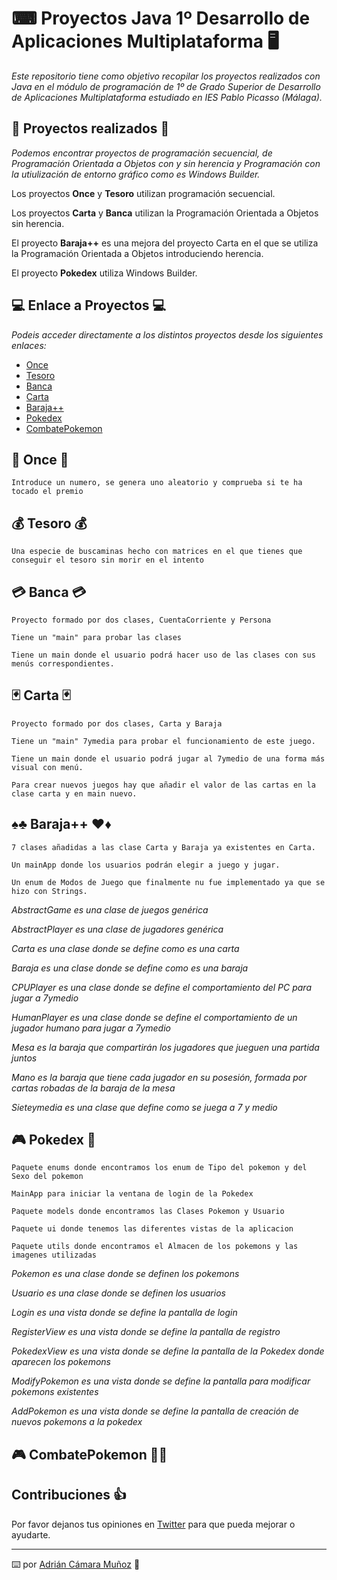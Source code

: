 # ⌨ Proyectos Java 1º Desarrollo de Aplicaciones Multiplataforma 🖥

_Este repositorio tiene como objetivo recopilar los proyectos realizados con Java en el módulo de programación de 1º de Grado Superior de Desarrollo de Aplicaciones Multiplataforma estudiado en IES Pablo Picasso (Málaga)._

## 📁 Proyectos realizados 📁

_Podemos encontrar proyectos de programación secuencial, de Programación Orientada a Objetos con y sin herencia y Programación con la utiulización de entorno gráfico como es Windows Builder._

Los proyectos **Once** y **Tesoro** utilizan programación secuencial.

Los proyectos **Carta** y **Banca** utilizan la Programación Orientada a Objetos sin herencia.

El proyecto **Baraja++** es una mejora del proyecto Carta en el que se utiliza la Programación Orientada a Objetos introduciendo herencia.

El proyecto **Pokedex** utiliza Windows Builder.

## 💻 Enlace a Proyectos 💻

_Podeis acceder directamente a los distintos proyectos desde los siguientes enlaces:_

* [Once](https://github.com/AdrianCaMu/Practicas_PR/tree/main/Once)
* [Tesoro](https://github.com/AdrianCaMu/Practicas_PR/tree/main/Tesoro)
* [Banca](https://github.com/AdrianCaMu/Practicas_PR/tree/main/Banca)
* [Carta](https://github.com/AdrianCaMu/Practicas_PR/tree/main/Cartas) 
* [Baraja++](https://github.com/AdrianCaMu/Practicas_PR/tree/main/Baraja%2B%2B) 
* [Pokedex](https://github.com/AdrianCaMu/Practicas_PR/tree/main/Pokedex) 
* [CombatePokemon](https://github.com/AdrianCaMu/Practicas_PR/tree/main/CombatePokemon) 

## 🎫 Once 🎫

```
Introduce un numero, se genera uno aleatorio y comprueba si te ha tocado el premio
```

## 💰 Tesoro 💰

```
Una especie de buscaminas hecho con matrices en el que tienes que conseguir el tesoro sin morir en el intento
```

## 💳 Banca 💳

```
Proyecto formado por dos clases, CuentaCorriente y Persona
```

```
Tiene un "main" para probar las clases
```

```
Tiene un main donde el usuario podrá hacer uso de las clases con sus menús correspondientes.
```

## 🃏 Carta 🃏

```
Proyecto formado por dos clases, Carta y Baraja
```

```
Tiene un "main" 7ymedia para probar el funcionamiento de este juego.
```

```
Tiene un main donde el usuario podrá jugar al 7ymedio de una forma más visual con menú.
```

```
Para crear nuevos juegos hay que añadir el valor de las cartas en la clase carta y en main nuevo.
```

## ♠♣ Baraja++ ♥♦

```
7 clases añadidas a las clase Carta y Baraja ya existentes en Carta.
```

```
Un mainApp donde los usuarios podrán elegir a juego y jugar.
```

```
Un enum de Modos de Juego que finalmente nu fue implementado ya que se hizo con Strings.
```

_AbstractGame es una clase de juegos genérica_

_AbstractPlayer es una clase de jugadores genérica_

_Carta es una clase donde se define como es una carta_

_Baraja es una clase donde se define como es una baraja_

_CPUPlayer es una clase donde se define el comportamiento del PC para jugar a 7ymedio_

_HumanPlayer es una clase donde se define el comportamiento de un jugador humano para jugar a 7ymedio_

_Mesa es la baraja que compartirán los jugadores que jueguen una partida juntos_

_Mano es la baraja que tiene cada jugador en su posesión, formada por cartas robadas de la baraja de la mesa_

_Sieteymedia es una clase que define como se juega a 7 y medio_

## 🎮 Pokedex 👾

```
Paquete enums donde encontramos los enum de Tipo del pokemon y del Sexo del pokemon
```

```
MainApp para iniciar la ventana de login de la Pokedex
```

```
Paquete models donde encontramos las Clases Pokemon y Usuario
```

```
Paquete ui donde tenemos las diferentes vistas de la aplicacion
```

```
Paquete utils donde encontramos el Almacen de los pokemons y las imagenes utilizadas
```

_Pokemon es una clase donde se definen los pokemons_

_Usuario es una clase donde se definen los usuarios_

_Login es una vista donde se define la pantalla de login_

_RegisterView es una vista donde se define la pantalla de registro_

_PokedexView es una vista donde se define la pantalla de la Pokedex donde aparecen los pokemons_

_ModifyPokemon es una vista donde se define la pantalla para modificar pokemons existentes_

_AddPokemon es una vista donde se define la pantalla de creación de nuevos pokemons a la pokedex_

## 🎮 CombatePokemon 🤜🤛


## Contribuciones 👍 

Por favor dejanos tus opiniones en [Twitter](https://twitter.com/adriancamara0) para que pueda mejorar o ayudarte.

---
⌨️ por [Adrián Cámara Muñoz](https://twitter.com/adriancamara0) 💛


